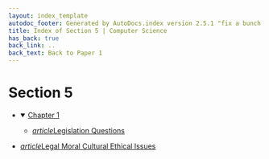 ```yaml
---
layout: index_template
autodoc_footer: Generated by AutoDocs.index version 2.5.1 "fix a bunch of bugs" ⓒ Starwort, 2020
title: Index of Section 5 | Computer Science
has_back: true
back_link: ..
back_text: Back to Paper 1
---
```


# **Section 5**

- <details open><summary><a href='./chapter_1'>Chapter 1</a></summary>

  - <a href='./chapter_1/legislation_questions.md'><i title='MD file' class="material-icons">article</i>Legislation Questions</a>

  </details>
- <a href='./legal_moral_cultural_ethical_issues.md'><i title='MD file' class="material-icons">article</i>Legal Moral Cultural Ethical Issues</a>

